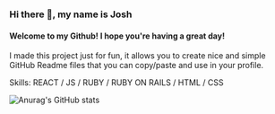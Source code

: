 ### Hi there 👋, my name is Josh
#### Welcome to my Github! I hope you're having a great day!

I made this project just for fun, it allows you to create nice and simple GitHub Readme files that you can copy/paste and use in your profile.

Skills: REACT / JS / RUBY / RUBY ON RAILS / HTML / CSS


![Anurag's GitHub stats](https://github-readme-stats.vercel.app/api?username=joshtkim&hide=contribs)
